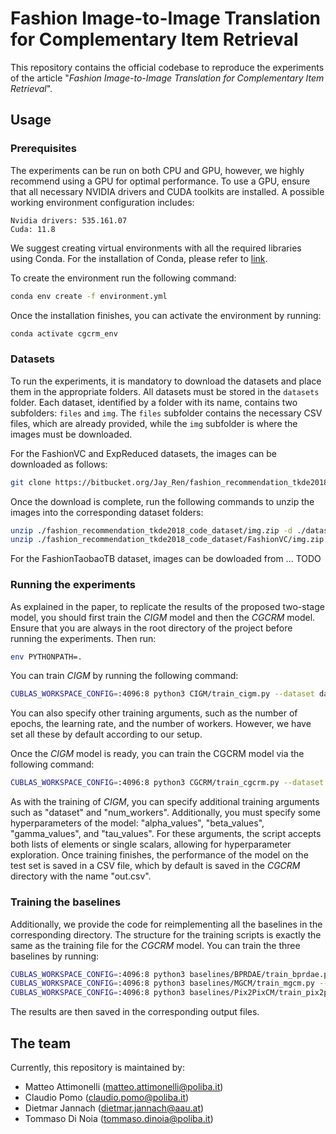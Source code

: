 # Fashion Image-to-Image Translation for Complementary Item Retrieval

This repository contains the official codebase to reproduce the experiments of the article "_Fashion Image-to-Image Translation for Complementary Item Retrieval_".

## Usage

### Prerequisites

The experiments can be run on both CPU and GPU, however, we highly recommend using a GPU for optimal performance. To use a GPU, ensure that all necessary NVIDIA drivers and CUDA toolkits are installed. A possible working environment configuration includes:

```
Nvidia drivers: 535.161.07
Cuda: 11.8
```

We suggest creating virtual environments with all the required libraries using Conda. For the installation of Conda, please refer to [link](https://conda.io/projects/conda/en/latest/user-guide/install/linux.html).

To create the environment run the following command:

```sh
conda env create -f environment.yml
```

Once the installation finishes, you can activate the environment by running:

```sh
conda activate cgcrm_env
```

### Datasets

To run the experiments, it is mandatory to download the datasets and place them in the appropriate folders. All datasets must be stored in the `datasets` folder. Each dataset, identified by a folder with its name, contains two subfolders: `files` and `img`. The `files` subfolder contains the necessary CSV files, which are already provided, while the `img` subfolder is where the images must be downloaded.

For the FashionVC and ExpReduced datasets, the images can be downloaded as follows:

```sh
git clone https://bitbucket.org/Jay_Ren/fashion_recommendation_tkde2018_code_dataset.git
```

Once the download is complete, run the following commands to unzip the images into the corresponding dataset folders:

```sh
unzip ./fashion_recommendation_tkde2018_code_dataset/img.zip -d ./datasets/ExpReduced
unzip ./fashion_recommendation_tkde2018_code_dataset/FashionVC/img.zip -d ./datasets/FashionVC
```

For the FashionTaobaoTB dataset, images can be dowloaded from ... TODO

### Running the experiments

As explained in the paper, to replicate the results of the proposed two-stage model, you should first train the _CIGM_ model and then the _CGCRM_ model. Ensure that you are always in the root directory of the project before running the experiments. Then run:

```sh
env PYTHONPATH=.
```

You can train _CIGM_ by running the following command:
```sh
CUBLAS_WORKSPACE_CONFIG=:4096:8 python3 CIGM/train_cigm.py --dataset dataset_name
```

You can also specify other training arguments, such as the number of epochs, the learning rate, and the number of workers. However, we have set all these by default according to our setup.

Once the _CIGM_ model is ready, you can train the CGCRM model via the following command:

```sh
CUBLAS_WORKSPACE_CONFIG=:4096:8 python3 CGCRM/train_cgcrm.py --dataset dataset_name --alpha_values 0.25 --beta_values 0.75 --gamma_values 0.01 --tau_values 0.1
```

As with the training of _CIGM_, you can specify additional training arguments such as "dataset" and "num_workers". Additionally, you must specify some hyperparameters of the model: "alpha_values", "beta_values", "gamma_values", and "tau_values". For these arguments, the script accepts both lists of elements or single scalars, allowing for hyperparameter exploration. Once training finishes, the performance of the model on the test set is saved in a CSV file, which by default is saved in the _CGCRM_ directory with the name "out.csv".

### Training the baselines

Additionally, we provide the code for reimplementing all the baselines in the corresponding directory. The structure for the training scripts is exactly the same as the training file for the _CGCRM_ model. You can train the three baselines by running:

```sh
CUBLAS_WORKSPACE_CONFIG=:4096:8 python3 baselines/BPRDAE/train_bprdae.py --dataset dataset_name
CUBLAS_WORKSPACE_CONFIG=:4096:8 python3 baselines/MGCM/train_mgcm.py --dataset dataset_name 
CUBLAS_WORKSPACE_CONFIG=:4096:8 python3 baselines/Pix2PixCM/train_pix2pixcm.py --dataset dataset_name  
```

The results are then saved in the corresponding output files.

## The team

Currently, this repository is maintained by:
- Matteo Attimonelli (matteo.attimonelli@poliba.it)
- Claudio Pomo (claudio.pomo@poliba.it)
- Dietmar Jannach (dietmar.jannach@aau.at)
- Tommaso Di Noia (tommaso.dinoia@poliba.it)